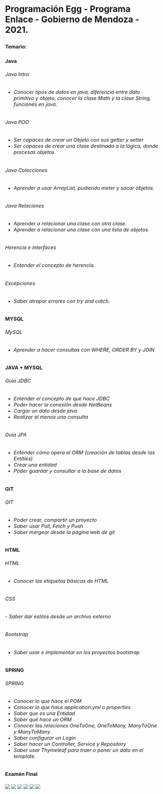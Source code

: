 **<h1>Programación Egg - Programa Enlace - Gobierno de Mendoza - 2021.**

**<h3>Temario:<h3>**

<h4>Java<h4>

<h6>Java Intro<h6>

- Conocer tipos de datos en java, diferencia entre dato primitivo y objeto, conocer la clase Math y la clase String, funciones en java.

<h6>Java POO<h6>

- Ser capaces de crear un Objeto con sus getter y setter
- Ser capaces de crear una clase destinada a la lógica, donde procesas objetos

<h6>Java Colecciones<h6>

- Aprender a usar ArrayList, pudiendo meter y sacar objetos.

<h6>Java Relaciones<h6>

- Aprender a relacionar una clase con otra clase.
- Aprender a relacionar una clase con una lista de objetos.

<h6>Herencia e interfaces<h6>

- Entender el concepto de herencia.

<h6>Excepciones<h6>

- Saber atrapar errores con try and catch.

<h4>MYSQL<h4>
<h6>MySQL<h6>

- Aprender a hacer consultas con WHERE, ORDER BY y JOIN

<h4>JAVA + MYSQL<h4>

<h6>Guia JDBC<h6>

- Entender el concepto de que hace JDBC
- Poder hacer la conexión desde NetBeans
- Cargar un dato desde java
- Realizar al menos una consulta

<h6>Guia JPA<h6>

- Entender cómo opera el ORM (creación de tablas desde las Entities)
- Crear una entidad
- Poder guardar y consultar a la base de datos

<h4>GIT<h4>
<h6>GIT<h6>

- Poder crear, compartir un proyecto
- Saber usar Pull, Fetch y Push
- Saber mergear desde la página web de git

<h4>HTML<h4>

<h6>HTML<h6>

- Conocer las etiquetas básicas de HTML

<h6>CSS<h6> 
- Saber dar estilos desde un archivo externo

<h6>Bootstrap<h6> 

- Saber usar e implementar en los proyectos bootstrap

<h4>SPRING<h4>
<h6>SPRING<h6>

- Conocer lo que hace el POM
- Conocer lo que hace application.yml o properties
- Saber que es una Entidad
- Saber qué hace un ORM
- Conocer las relaciones OneToOne, OneToMany, ManyToOne y ManyToMany
- Saber configurar un Login
- Saber hacer un Controller, Service y Repository
- Saber usar Thymeleaf para traer o poner un dato en el template.

<h4>Examén Final<h4>

![](https://cdn.icon-icons.com/icons2/2415/PNG/128/java_original_wordmark_logo_icon_146459.png)
![](https://cdn.icon-icons.com/icons2/2415/PNG/128/mysql_original_wordmark_logo_icon_146417.png)
![](https://cdn.icon-icons.com/icons2/2406/PNG/128/github_git_icon_145985.png)
![](https://cdn.icon-icons.com/icons2/2107/PNG/128/file_type_html_icon_130541.png)
![](https://cdn.icon-icons.com/icons2/2107/PNG/128/file_type_css_icon_130661.png)
![](https://img.icons8.com/color/128/spring-logo.png)
